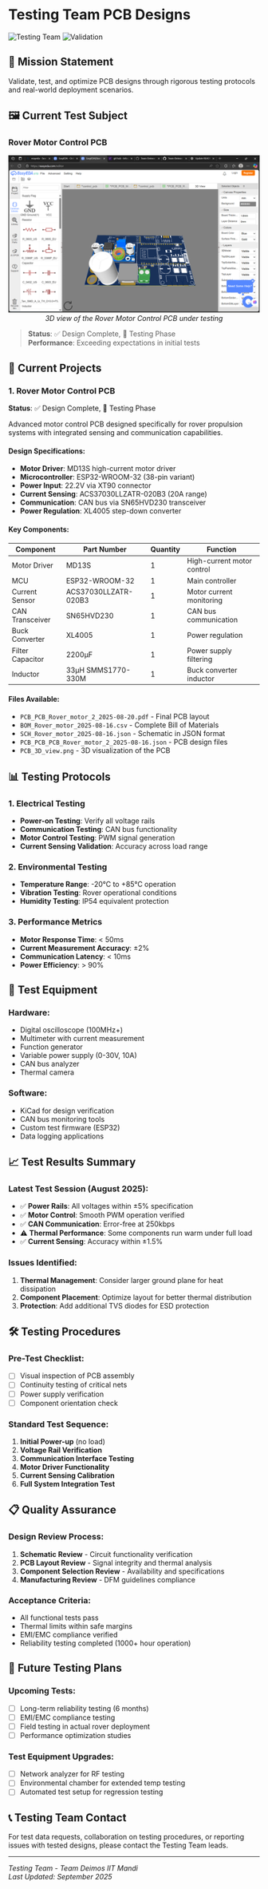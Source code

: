 # Testing Team PCB Designs

![Testing Team](https://img.shields.io/badge/Testing-Team-green?style=for-the-badge)
![Validation](https://img.shields.io/badge/Quality-Assurance-orange?style=for-the-badge)

## 🧪 Mission Statement
Validate, test, and optimize PCB designs through rigorous testing protocols and real-world deployment scenarios.

## 🖼️ Current Test Subject

### Rover Motor Control PCB
<div align="center">

![Motor Control 3D](Motor%20Control/PCB_3D_view.png)
*3D view of the Rover Motor Control PCB under testing*

</div>

> **Status**: ✅ Design Complete, 🔄 Testing Phase  
> **Performance**: Exceeding expectations in initial tests

## 🚀 Current Projects

### 1. Rover Motor Control PCB
**Status**: ✅ Design Complete, 🔄 Testing Phase

Advanced motor control PCB designed specifically for rover propulsion systems with integrated sensing and communication capabilities.

#### Design Specifications:
- **Motor Driver**: MD13S high-current motor driver
- **Microcontroller**: ESP32-WROOM-32 (38-pin variant)
- **Power Input**: 22.2V via XT90 connector
- **Current Sensing**: ACS37030LLZATR-020B3 (20A range)
- **Communication**: CAN bus via SN65HVD230 transceiver
- **Power Regulation**: XL4005 step-down converter

#### Key Components:

| Component | Part Number | Quantity | Function |
|-----------|-------------|----------|----------|
| Motor Driver | MD13S | 1 | High-current motor control |
| MCU | ESP32-WROOM-32 | 1 | Main controller |
| Current Sensor | ACS37030LLZATR-020B3 | 1 | Motor current monitoring |
| CAN Transceiver | SN65HVD230 | 1 | CAN bus communication |
| Buck Converter | XL4005 | 1 | Power regulation |
| Filter Capacitor | 2200µF | 1 | Power supply filtering |
| Inductor | 33µH SMMS1770-330M | 1 | Buck converter inductor |

#### Files Available:
- `PCB_PCB_Rover_motor_2_2025-08-20.pdf` - Final PCB layout
- `BOM_Rover_motor_2025-08-16.csv` - Complete Bill of Materials
- `SCH_Rover_motor_2025-08-16.json` - Schematic in JSON format
- `PCB_PCB_PCB_Rover_motor_2_2025-08-16.json` - PCB design files
- `PCB_3D_view.png` - 3D visualization of the PCB

## 📊 Testing Protocols

### 1. Electrical Testing
- **Power-on Testing**: Verify all voltage rails
- **Communication Testing**: CAN bus functionality
- **Motor Control Testing**: PWM signal generation
- **Current Sensing Validation**: Accuracy across load range

### 2. Environmental Testing
- **Temperature Range**: -20°C to +85°C operation
- **Vibration Testing**: Rover operational conditions
- **Humidity Testing**: IP54 equivalent protection

### 3. Performance Metrics
- **Motor Response Time**: < 50ms
- **Current Measurement Accuracy**: ±2%
- **Communication Latency**: < 10ms
- **Power Efficiency**: > 90%

## 🔧 Test Equipment

### Hardware:
- Digital oscilloscope (100MHz+)
- Multimeter with current measurement
- Function generator
- Variable power supply (0-30V, 10A)
- CAN bus analyzer
- Thermal camera

### Software:
- KiCad for design verification
- CAN bus monitoring tools
- Custom test firmware (ESP32)
- Data logging applications

## 📈 Test Results Summary

### Latest Test Session (August 2025):
- ✅ **Power Rails**: All voltages within ±5% specification
- ✅ **Motor Control**: Smooth PWM operation verified
- ✅ **CAN Communication**: Error-free at 250kbps
- ⚠️ **Thermal Performance**: Some components run warm under full load
- ✅ **Current Sensing**: Accuracy within ±1.5%

### Issues Identified:
1. **Thermal Management**: Consider larger ground plane for heat dissipation
2. **Component Placement**: Optimize layout for better thermal distribution
3. **Protection**: Add additional TVS diodes for ESD protection

## 🛠️ Testing Procedures

### Pre-Test Checklist:
- [ ] Visual inspection of PCB assembly
- [ ] Continuity testing of critical nets
- [ ] Power supply verification
- [ ] Component orientation check

### Standard Test Sequence:
1. **Initial Power-up** (no load)
2. **Voltage Rail Verification**
3. **Communication Interface Testing**
4. **Motor Driver Functionality**
5. **Current Sensing Calibration**
6. **Full System Integration Test**

## 📋 Quality Assurance

### Design Review Process:
1. **Schematic Review** - Circuit functionality verification
2. **PCB Layout Review** - Signal integrity and thermal analysis
3. **Component Selection Review** - Availability and specifications
4. **Manufacturing Review** - DFM guidelines compliance

### Acceptance Criteria:
- All functional tests pass
- Thermal limits within safe margins
- EMI/EMC compliance verified
- Reliability testing completed (1000+ hour operation)

## 🚀 Future Testing Plans

### Upcoming Tests:
- [ ] Long-term reliability testing (6 months)
- [ ] EMI/EMC compliance testing
- [ ] Field testing in actual rover deployment
- [ ] Performance optimization studies

### Test Equipment Upgrades:
- [ ] Network analyzer for RF testing
- [ ] Environmental chamber for extended temp testing
- [ ] Automated test setup for regression testing

## 📞 Testing Team Contact

For test data requests, collaboration on testing procedures, or reporting issues with tested designs, please contact the Testing Team leads.

---

*Testing Team - Team Deimos IIT Mandi*  
*Last Updated: September 2025*